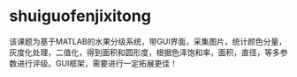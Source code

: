 # shuiguofenjixitong
该课题为基于MATLAB的水果分级系统，带GUI界面，采集图片，统计颜色分量，灰度化处理，二值化，得到面积和圆形度，根据色泽饱和率，面积，直径，等多参数进行评级。GUI框架，需要进行一定拓展更佳！
